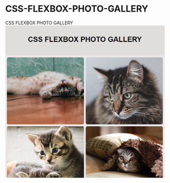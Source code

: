 # CSS-FLEXBOX-PHOTO-GALLERY
 CSS FLEXBOX PHOTO GALLERY
<img src="https://raw.githubusercontent.com/CodrinGavan/CSS-FLEXBOX-PHOTO-GALLERY/master/CSS-FLEXBOX-PHOTO-GALLERY.png"/>